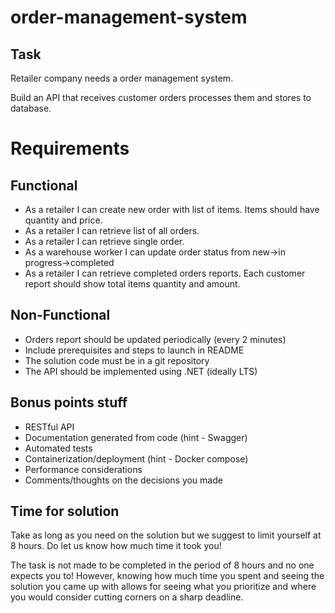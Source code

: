 # order-management-system

## Task
Retailer company needs a order management system.

Build an API that receives customer orders processes them and stores to database.

# Requirements
## Functional
* As a retailer I can create new order with list of items. Items should have quantity and price.
* As a retailer I can retrieve list of all orders.
* As a retailer I can retrieve single order.
* As a warehouse worker I can update order status from new->in progress->completed
* As a retailer I can retrieve completed orders reports. Each customer report should show total items quantity and amount. 

## Non-Functional
* Orders report should be updated periodically (every 2 minutes)
* Include prerequisites and steps to launch in README
* The solution code must be in a git repository
* The API should be implemented using .NET (ideally LTS)

## Bonus points stuff
* RESTful API
* Documentation generated from code (hint - Swagger)
* Automated tests
* Containerization/deployment (hint - Docker compose)
* Performance considerations
* Comments/thoughts on the decisions you made

## Time for solution

Take as long as you need on the solution but we suggest to limit yourself at 8 hours. Do let us know how much time it took you!

The task is not made to be completed in the period of 8 hours and no one expects you to! However, knowing how much time you spent and seeing the solution you came up with allows for seeing what you prioritize and where you would consider cutting corners on a sharp deadline.
